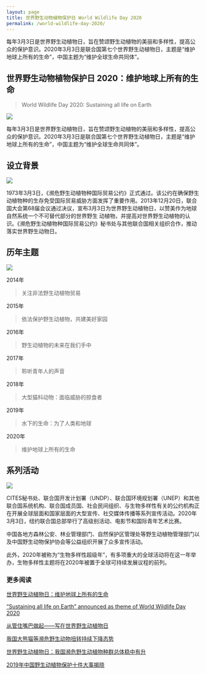 ```yaml
---
layout: page
title: 世界野生动物植物保护日 World Wildlife Day 2020
permalink: /world-wildlife-day-2020/
---
```

每年3月3日是世界野生动植物日，旨在赞颂野生动植物的美丽和多样性，提高公众的保护意识。2020年3月3日是联合国第七个世界野生动植物日，主题是“维护地球上所有的生命”，中国主题为“维护全球生命共同体”。

## 世界野生动物植物保护日 2020：维护地球上所有的生命
>World Wildlife Day 2020: Sustaining all life on Earth

![](https://mmbiz.qpic.cn/mmbiz_jpg/ia4LgNFZ4nN5zyZRRQAwwqNtv86CslXaSTnao0GdBqQqibZHYYUNDavmpgtCy2lJjoGiclE2mH7Eu7vBvx7WDTgZw/640?wx_fmt=jpeg&tp=webp&wxfrom=5&wx_lazy=1&wx_co=1)

每年3月3日是世界野生动植物日，旨在赞颂野生动植物的美丽和多样性，提高公众的保护意识。2020年3月3日是联合国第七个世界野生动植物日，主题是“维护地球上所有的生命”，中国主题为“维护全球生命共同体”。

## 设立背景

![](https://mmbiz.qpic.cn/mmbiz_jpg/ia4LgNFZ4nN5zyZRRQAwwqNtv86CslXaSWJmC605dXhO5yebaYqnXkLvMlIKPHibZYQksFHxwBS9cjo9AzS4R6og/640?wx_fmt=jpeg&tp=webp&wxfrom=5&wx_lazy=1&wx_co=1)

1973年3月3日，《濒危野生动植物种国际贸易公约》正式通过。该公约在确保野生动植物种的生存免受国际贸易威胁方面发挥了重要作用。2013年12月20日，联合国大会第68届会议通过决议，宣布3月3日为世界野生动植物日，以赞美作为地球自然系统一个不可替代部分的世界野生 动植物，并提高对世界野生动植物的认识。《濒危野生动植物种国际贸易公约》秘书处与其他联合国相关组织合作，推动落实世界野生动物日。

## 历年主题

![](https://mmbiz.qpic.cn/mmbiz_jpg/ia4LgNFZ4nN5zyZRRQAwwqNtv86CslXaSJGhFdgwb0vUOPMpYtb9F394lIAbWXs8o33Od861O5NbAKVmzzqUTnA/640?wx_fmt=jpeg&tp=webp&wxfrom=5&wx_lazy=1&wx_co=1)

2014年
>关注非法野生动植物贸易

2015年
>依法保护野生动植物，共建美好家园

2016年
>野生动植物的未来在我们手中

2017年
>聆听青年人的声音

2018年
>大型猫科动物：面临威胁的掠食者

2019年
>水下的生命：为了人类和地球

2020年
>维护地球上所有的生命

## 系列活动

![](https://mmbiz.qpic.cn/mmbiz_jpg/ia4LgNFZ4nN5zyZRRQAwwqNtv86CslXaSapCyZyEDztABdQAHLNHhxYLQmDJLTy2XEWoRdBq0TET5fyBN2VEicLQ/640?wx_fmt=jpeg&tp=webp&wxfrom=5&wx_lazy=1&wx_co=1)

CITES秘书处、联合国开发计划署（UNDP）、联合国环境规划署（UNEP）和其他联合国系统机构、联合国成员国、社会民间组织、与生物多样性有关的公约机构正在开展全球层面和国家层面的大型宣传、社交媒体传播等系列宣传活动。2020年3月3日，纽约联合国总部举行了高级别活动、电影节和国际青年艺术比赛。

中国各地方森林公安、林业管理部门、自然保护区管理处等野生动植物管理部门以及中国野生动物保护协会等公益组织开展了众多宣传活动。

此外，2020年被称为“生物多样性超级年”，有多项重大的全球活动将在这一年举办，生物多样性主题将在2020年被置于全球可持续发展议程的前列。

### 更多阅读
[世界野生动植物日：维护地球上所有的生命](https://news.un.org/zh/story/2020/03/1051901)

[“Sustaining all life on Earth” announced as theme of World Wildlife Day 2020](/https://www.cites.org/eng/news/sustaining_all_life_on_Earth_announced_as_theme_of_World_Wildlife_Day_2020_19112019)

[从管住嘴巴做起——写在世界野生动植物日](http://m.xinhuanet.com/2020-03/03/c_1125656696.htm)

[我国大熊猫等濒危野生动物扭转持续下降态势](http://www.xinhuanet.com/politics/2020-03/03/c_1125656327.htm)

[世界野生动植物日：我国濒危野生动植物种群总体稳中有升](http://www.kepu.gov.cn/www/article/dtxw/577cdf0a78f14c94a632229bff407acd)

[2019年中国野生动植物保护十件大事揭晓](https://cn.chinadaily.com.cn/a/202003/03/WS5e5e28b5a3107bb6b57a3f25.html)
